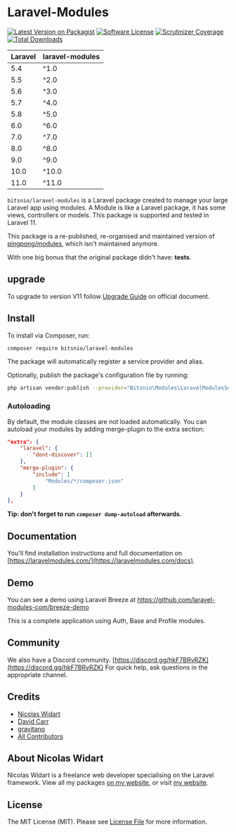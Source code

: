 # Laravel-Modules

[![Latest Version on Packagist](https://img.shields.io/packagist/v/Bitsnio/laravel-modules.svg?style=flat-square)](https://packagist.org/packages/Bitsnio/laravel-modules)
[![Software License](https://img.shields.io/badge/license-MIT-brightgreen.svg?style=flat-square)](LICENSE.md)
[![Scrutinizer Coverage](https://img.shields.io/scrutinizer/coverage/g/Bitsnio/laravel-modules.svg?maxAge=86400&style=flat-square)](https://scrutinizer-ci.com/g/Bitsnio/laravel-modules/?branch=master)
[![Total Downloads](https://img.shields.io/packagist/dt/Bitsnio/laravel-modules.svg?style=flat-square)](https://packagist.org/packages/Bitsnio/laravel-modules)

| **Laravel** | **laravel-modules** |
|-------------|---------------------|
| 5.4         | ^1.0                |
| 5.5         | ^2.0                |
| 5.6         | ^3.0                |
| 5.7         | ^4.0                |
| 5.8         | ^5.0                |
| 6.0         | ^6.0                |
| 7.0         | ^7.0                |
| 8.0         | ^8.0                |
| 9.0         | ^9.0                |
| 10.0        | ^10.0               |
| 11.0        | ^11.0               |

`bitsnio/laravel-modules` is a Laravel package created to manage your large Laravel app using modules. A Module is like a Laravel package, it has some views, controllers or models. This package is supported and tested in Laravel 11.

This package is a re-published, re-organised and maintained version of [pingpong/modules](https://github.com/pingpong-labs/modules), which isn't maintained anymore.

With one big bonus that the original package didn't have: **tests**.

## upgrade
To upgrade to version V11 follow [Upgrade Guide](https://laravelmodules.com/docs/v11/upgrade) on official document.

## Install

To install via Composer, run:

``` bash
composer require bitsnio/laravel-modules
```

The package will automatically register a service provider and alias.

Optionally, publish the package's configuration file by running:

``` bash
php artisan vendor:publish --provider="Bitsnio\Modules\LaravelModulesServiceProvider"
```

### Autoloading

By default, the module classes are not loaded automatically. You can autoload your modules by adding merge-plugin to the extra section:

```json
"extra": {
    "laravel": {
        "dont-discover": []
    },
    "merge-plugin": {
        "include": [
            "Modules/*/composer.json"
        ]
    }
},
```

**Tip: don't forget to run `composer dump-autoload` afterwards.**

## Documentation

You'll find installation instructions and full documentation on [https://laravelmodules.com/](https://laravelmodules.com/docs).

## Demo

You can see a demo using Laravel Breeze at https://github.com/laravel-modules-com/breeze-demo

This is a complete application using Auth, Base and Profile modules.

## Community

We also have a Discord community. [https://discord.gg/hkF7BRvRZK](https://discord.gg/hkF7BRvRZK) For quick help, ask questions in the appropriate channel.

## Credits

- [Nicolas Widart](https://github.com/Bitsnio)
- [David Carr](https://github.com/dcblogdev)
- [gravitano](https://github.com/gravitano)
- [All Contributors](../../contributors)

## About Nicolas Widart

Nicolas Widart is a freelance web developer specialising on the Laravel framework. View all my packages [on my website](https://bitsnio.com/), or visit [my website](https://nicolaswidart.com).

## License

The MIT License (MIT). Please see [License File](LICENSE.md) for more information.
